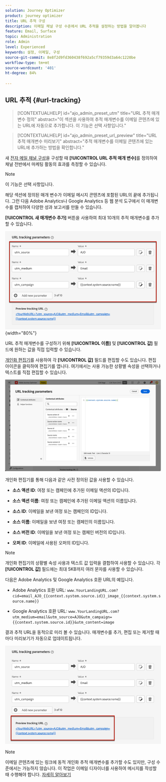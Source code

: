 ```yaml
---
solution: Journey Optimizer
product: journey optimizer
title: URL 추적 구성
description: 이메일 채널 구성 수준에서 URL 추적을 설정하는 방법을 알아봅니다
feature: Email, Surface
topic: Administration
role: Admin
level: Experienced
keywords: 설정, 이메일, 구성
source-git-commit: 8e8f2d9fd360438f692a5cf79359d3a64c1220be
workflow-type: tm+mt
source-wordcount: '401'
ht-degree: 84%

---
```



## URL 추적 {#url-tracking}

>[!CONTEXTUALHELP]
>id="ajo_admin_preset_utm"
>title="URL 추적 매개변수 정의"
>abstract="이 섹션을 사용하여 추적 매개변수를 이메일 콘텐츠에 있는 URL에 자동으로 추가합니다. 이 기능은 선택 사항입니다."

>[!CONTEXTUALHELP]
>id="ajo_admin_preset_url_preview"
>title="URL 추적 매개변수 미리보기"
>abstract="추적 매개변수를 이메일 콘텐츠에 있는 URL에 추가하는 방법을 확인합니다."

새 [전자 메일 채널 구성](email-settings.md)을 구성할 때 **[!UICONTROL URL 추적 매개 변수]**&#x200B;를 정의하여 채널 전반에서 마케팅 활동의 효과를 측정할 수 있습니다.

>[!NOTE]
>
>이 기능은 선택 사항입니다.

해당 섹션에 정의된 매개 변수가 이메일 메시지 콘텐츠에 포함된 URL의 끝에 추가됩니다. 그런 다음 Adobe Analytics나 Google Analytics 등 웹 분석 도구에서 이 매개변수를 캡처하여 다양한 성과 보고서를 만들 수 있습니다.

**[!UICONTROL 새 매개변수 추가]** 버튼을 사용하여 최대 10개의 추적 매개변수를 추가할 수 있습니다.

![](assets/preset-url-tracking.png){width="80%"}

URL 추적 매개변수를 구성하기 위해 **[!UICONTROL 이름]** 및 **[!UICONTROL 값]** 필드에 원하는 값을 직접 입력할 수 있습니다.

[개인화 편집기](../personalization/personalization-build-expressions.md)를 사용하여 각 **[!UICONTROL 값]** 필드를 편집할 수도 있습니다. 편집 아이콘을 클릭하여 편집기를 엽니다. 여기에서는 사용 가능한 상황별 속성을 선택하거나 텍스트를 직접 편집할 수 있습니다.

![](assets/preset-url-tracking-editor.png)

개인화 편집기를 통해 다음과 같은 사전 정의된 값을 사용할 수 있습니다.

* **소스 액션 ID**: 여정 또는 캠페인에 추가된 이메일 액션의 ID입니다.

* **소스 액션 이름**: 여정 또는 캠페인에 추가된 이메일 액션의 이름입니다.

* **소스 ID**: 이메일을 보낸 여정 또는 캠페인의 ID입니다.

* **소스 이름**: 이메일을 보낸 여정 또는 캠페인의 이름입니다.

* **소스 버전 ID**: 이메일을 보낸 여정 또는 캠페인 버전의 ID입니다.

* **오퍼 ID**: 이메일에 사용된 오퍼의 ID입니다.

>[!NOTE]
>
>개인화 편집기의 상황별 속성 사용과 텍스트 값 입력을 결합하여 사용할 수 있습니다. 각 **[!UICONTROL 값]** 필드에는 최대 5KB까지 여러 문자를 사용할 수 있습니다.

<!--You can drag and drop the parameters to reorder them.-->

다음은 Adobe Analytics 및 Google Analytics 호환 URL의 예입니다.

* Adobe Analytics 호환 URL: `www.YourLandingURL.com?cid=email_AJO_{{context.system.source.id}}_image_{{context.system.source.name}}`

* Google Analytics 호환 URL: `www.YourLandingURL.com?utm_medium=email&utm_source=AJO&utm_campaign={{context.system.source.id}}&utm_content=image`

결과 추적 URL을 동적으로 미리 볼 수 있습니다. 매개변수를 추가, 편집 또는 제거할 때마다 미리보기가 자동으로 업데이트됩니다.

![](assets/preset-url-tracking-preview.png)

>[!NOTE]
>
>이메일 콘텐츠에 있는 링크에 동적 개인화 추적 매개변수를 추가할 수도 있지만, 구성 수준에서는 가능하지 않습니다. 이 작업은 이메일 디자이너를 사용하여 메시지를 작성할 때 수행해야 합니다. [자세히 알아보기](message-tracking.md#url-tracking)

